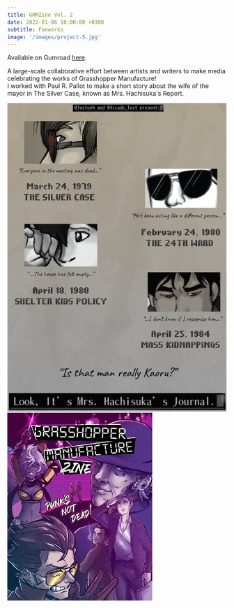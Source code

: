 ```yaml
---
title: GHMZine Vol. 2
date: 2022-01-06 10:00:00 +0300
subtitle: Fanworks
image: '/images/project-5.jpg'
---
```


Available on Gumroad <a href="https://ghmzine.gumroad.com/l/WKdDQ?layout=profile">here</a>.

A large-scale collaborative effort between artists and writers to make media celebrating the works of Grasshopper Manufacture!
<br> I worked with Paul R. Pallot to make a short story about the wife of the mayor in The Silver Case, known as Mrs. Hachisuka's Report.

<div class="gallery-box">
  <div class="gallery">
    <img src="/images/report.jpg" alt="Project">
  </div>
</div>


<div class="gallery-box">
  <div class="gallery">
    <img src="/images/project-5.jpg" alt="Project">
  </div>
</div>


